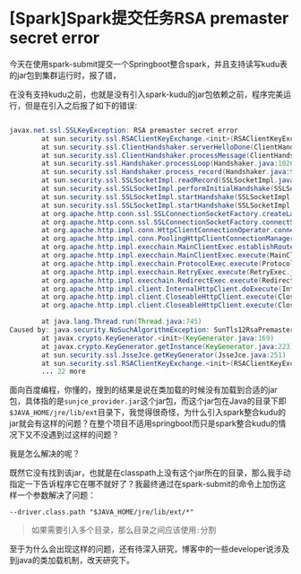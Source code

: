 # [Spark]Spark提交任务RSA premaster secret error

今天在使用spark-submit提交一个Springboot整合spark，并且支持读写kudu表的jar包到集群运行时，报了错，

在没有支持kudu之前，也就是没有引入spark-kudu的jar包依赖之前，程序完美运行，但是在引入之后报了如下的错误:

~~~java

javax.net.ssl.SSLKeyException: RSA premaster secret error
        at sun.security.ssl.RSAClientKeyExchange.<init>(RSAClientKeyExchange.java:87)
        at sun.security.ssl.ClientHandshaker.serverHelloDone(ClientHandshaker.java:912)
        at sun.security.ssl.ClientHandshaker.processMessage(ClientHandshaker.java:348)
        at sun.security.ssl.Handshaker.processLoop(Handshaker.java:1026)
        at sun.security.ssl.Handshaker.process_record(Handshaker.java:961)
        at sun.security.ssl.SSLSocketImpl.readRecord(SSLSocketImpl.java:1062)
        at sun.security.ssl.SSLSocketImpl.performInitialHandshake(SSLSocketImpl.java:1375)
        at sun.security.ssl.SSLSocketImpl.startHandshake(SSLSocketImpl.java:1403)
        at sun.security.ssl.SSLSocketImpl.startHandshake(SSLSocketImpl.java:1387)
        at org.apache.http.conn.ssl.SSLConnectionSocketFactory.createLayeredSocket(SSLConnectionSocketFactory.java:290)
        at org.apache.http.conn.ssl.SSLConnectionSocketFactory.connectSocket(SSLConnectionSocketFactory.java:259)
        at org.apache.http.impl.conn.HttpClientConnectionOperator.connect(HttpClientConnectionOperator.java:125)
        at org.apache.http.impl.conn.PoolingHttpClientConnectionManager.connect(PoolingHttpClientConnectionManager.java:319)
        at org.apache.http.impl.execchain.MainClientExec.establishRoute(MainClientExec.java:363)
        at org.apache.http.impl.execchain.MainClientExec.execute(MainClientExec.java:219)
        at org.apache.http.impl.execchain.ProtocolExec.execute(ProtocolExec.java:195)
        at org.apache.http.impl.execchain.RetryExec.execute(RetryExec.java:86)
        at org.apache.http.impl.execchain.RedirectExec.execute(RedirectExec.java:108)
        at org.apache.http.impl.client.InternalHttpClient.doExecute(InternalHttpClient.java:184)
        at org.apache.http.impl.client.CloseableHttpClient.execute(CloseableHttpClient.java:82)
        at org.apache.http.impl.client.CloseableHttpClient.execute(CloseableHttpClient.java:106)

        at java.lang.Thread.run(Thread.java:745)
Caused by: java.security.NoSuchAlgorithmException: SunTls12RsaPremasterSecret KeyGenerator not available
        at javax.crypto.KeyGenerator.<init>(KeyGenerator.java:169)
        at javax.crypto.KeyGenerator.getInstance(KeyGenerator.java:223)
        at sun.security.ssl.JsseJce.getKeyGenerator(JsseJce.java:251)
        at sun.security.ssl.RSAClientKeyExchange.<init>(RSAClientKeyExchange.java:78)
        ... 22 more

~~~

面向百度编程，你懂的，搜到的结果是说在类加载的时候没有加载到合适的jar包，具体指的是`sunjce_provider.jar`这个jar包，而这个jar包在Java的目录下即`$JAVA_HOME/jre/lib/ext`目录下，我觉得很奇怪，为什么引入spark整合kudu的jar就会有这样的问题？在整个项目不适用springboot而只是spark整合kudu的情况下又不没遇到过这样的问题？

我是怎么解决的呢？

既然它没有找到该jar，也就是在classpath上没有这个jar所在的目录，那么我手动指定一下告诉程序它在哪不就好了？我最终通过在spark-submit的命令上加伤这样一个参数解决了问题：

~~~
--driver.class.path "$JAVA_HOME/jre/lib/ext/*"
~~~

> 如果需要引入多个目录，那么目录之间应该使用`:`分割



至于为什么会出现这样的问题，还有待深入研究，博客中的一些developer说涉及到java的类加载机制，改天研究下。

